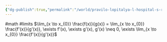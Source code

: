```yaml
---
{"dg-publish":true,"permalink":"/world/pravilo-lopitalya-l-hospital-s-rule/"}
---
```


#math #limits 
$\lim_{x \to x_{0}} \frac{f(x)}{g(x)} = \lim_{x \to x_{0}} \frac{f'(x)}{g'(x)}, \exists f'(x), \exists g'(x), g'(x) \neq 0, \exists \lim_{x \to x_{0}} \frac{f'(x)}{g'(x)}$

